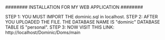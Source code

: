 ######## INSTALLATION FOR MY WEB APPLICATION ########


STEP 1: YOU MUST IMPORT THE dominic.sql in localhost.
STEP 2: AFTER YOU UPLOADED THE FILE. THE DATABASE NAME IS "dominic" DATABASE TABLE IS "personal".
STEP 3: NOW VISIT THIS LINK: http://localhost/Dominic/Doms/main
